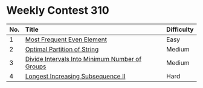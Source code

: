 # Weekly Contest 310

| No. | Title | Difficulty
|:---|:---|:---|
| 1 | [Most Frequent Even Element](https://leetcode.com/problems/most-frequent-even-element/) | Easy
| 2 | [Optimal Partition of String](https://leetcode.com/problems/optimal-partition-of-string/) | Medium
| 3 | [Divide Intervals Into Minimum Number of Groups](https://leetcode.com/problems/divide-intervals-into-minimum-number-of-groups/) | Medium
| 4 | [Longest Increasing Subsequence II](https://leetcode.com/problems/longest-increasing-subsequence-ii/) | Hard